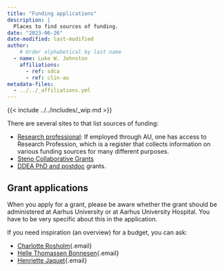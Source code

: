 ```yaml
---
title: "Funding applications"
description: |
  Places to find sources of funding.
date: "2023-06-26"
date-modified: last-modified
author:
    # Order alphabetical by last name
  - name: Luke W. Johnston
    affiliations:
      - ref: sdca
      - ref: clin-au
metadata-files: 
  - ../../_affiliations.yml
---
```


{{< include ../../includes/_wip.md >}}

There are several sites to that list sources of funding:

-   [Research
    professional](https://www.researchprofessional.com/sso/login?service=https://www.researchprofessional.com/0/):
    If employed through AU, one has access to Research Profession, which
    is a register that collects information on various funding sources
    for many different purposes.
-   [Steno Collaborative
    Grants](https://www.stenoaarhus.dk/research/steno-collaborative-grants/)
-   [DDEA PhD and postdoc](https://ddeacademy.dk/grants) grants.

## Grant applications

When you apply for a grant, please be aware whether the grant should be administered at Aarhus University or at Aarhus University Hospital. You have to be very specific about this in the application.

If you need inspiration (an overview) for a budget, you can ask:

- [Charlotte Rosholm](mailto:cro@clin.au.dk){.email}
- [Helle Thomassen Bonnesen](mailto:hellbonn@rm.dk){.email}
- [Henriette Jaquet](mailto:henriette.jaquet@clin.au.dk){.email}


